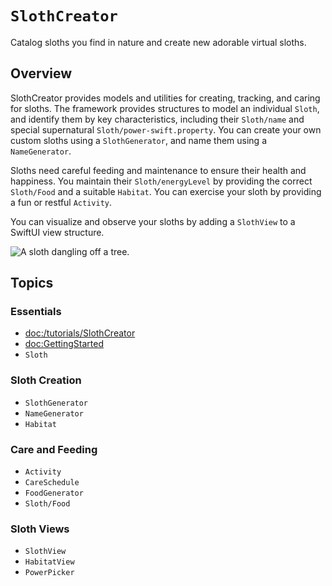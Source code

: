 # ``SlothCreator``

Catalog sloths you find in nature and create new adorable virtual sloths.

## Overview

SlothCreator provides models and utilities for creating, tracking, and caring for sloths. The framework provides structures to model an individual ``Sloth``, and identify them by key characteristics, including their ``Sloth/name`` and special supernatural ``Sloth/power-swift.property``. You can create your own custom sloths using a ``SlothGenerator``, and name them using a ``NameGenerator``.

Sloths need careful feeding and maintenance to ensure their health and happiness. You maintain their ``Sloth/energyLevel`` by providing the correct ``Sloth/Food`` and a suitable ``Habitat``. You can exercise your sloth by providing a fun or restful ``Activity``. 

You can visualize and observe your sloths by adding a ``SlothView`` to a SwiftUI view structure.

![A sloth dangling off a tree.](sloth.png)


## Topics

### Essentials

- <doc:/tutorials/SlothCreator>
- <doc:GettingStarted>
- ``Sloth``

### Sloth Creation

- ``SlothGenerator``
- ``NameGenerator``
- ``Habitat``

### Care and Feeding

- ``Activity``
- ``CareSchedule``
- ``FoodGenerator``
- ``Sloth/Food``

### Sloth Views

- ``SlothView``
- ``HabitatView``
- ``PowerPicker``
